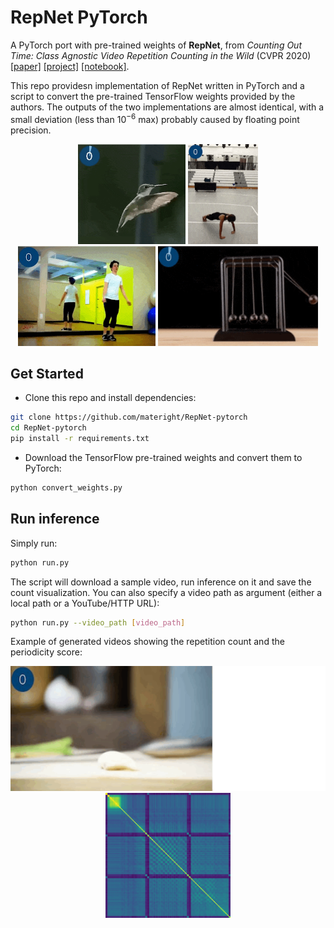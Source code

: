 # RepNet PyTorch
A PyTorch port with pre-trained weights of **RepNet**, from *Counting Out Time: Class Agnostic Video Repetition Counting in the Wild* (CVPR 2020) [[paper]](https://arxiv.org/abs/2006.15418) [[project]](https://sites.google.com/view/repnet) [[notebook]](https://colab.research.google.com/github/google-research/google-research/blob/master/repnet/repnet_colab.ipynb#scrollTo=FUg2vSYhmsT0).

This repo providesn implementation of RepNet written in PyTorch and a script to convert the pre-trained TensorFlow weights provided by the authors. The outputs of the two implementations are almost identical, with a small deviation (less than $10^{-6}$ max) probably caused by floating point precision.

<div align="center">
  <img src="img/example1.gif" height="160" />
  <img src="img/example2.gif" height="160" />
  <img src="img/example3.gif" height="160" />
  <img src="img/example4.gif" height="160" />
</div>

## Get Started
- Clone this repo and install dependencies:
```bash
git clone https://github.com/materight/RepNet-pytorch
cd RepNet-pytorch
pip install -r requirements.txt
```

- Download the TensorFlow pre-trained weights and convert them to PyTorch:
```bash
python convert_weights.py
```

## Run inference
Simply run:
```bash
python run.py
```
The script will download a sample video, run inference on it and save the count visualization. You can also specify a video path as argument (either a local path or a YouTube/HTTP URL):
```bash
python run.py --video_path [video_path]
```

Example of generated videos showing the repetition count and the periodicity score:
<div align="center">
  <img src="img/example5_score.gif" height="200" />
  <img src="img/example5_tsm.png" height="200" />
</div>
